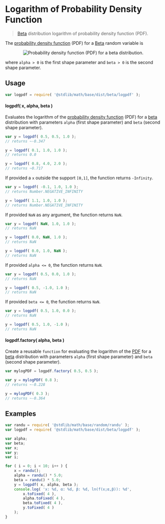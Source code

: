Logarithm of Probability Density Function
===

> [Beta][beta] distribution logarithm of probability density function (PDF).

<section class="intro">

The [probability density function][pdf] (PDF) for a [Beta][beta] random variable is

<!-- <equation class="equation" label="eq:pdf" align="center" raw="f(x;\alpha,\beta)= \begin{cases} \frac{\Gamma(\alpha + \beta)}{\Gamma(\alpha) + \Gamma(\beta)}{x^{\alpha-1}(1-x)^{\beta-1}} &amp; \text{ for } x \in (0,1) \\
0 &amp; \text{ otherwise }
\end{cases}" alt="Probability density function (PDF) for a beta distribution."> -->

<div class="equation" align="center" data-raw-text="f(x;\alpha,\beta)= \begin{cases} \frac{\Gamma(\alpha + \beta)}{\Gamma(\alpha) + \Gamma(\beta)}{x^{\alpha-1}(1-x)^{\beta-1}} &amp; \text{ for } x \in (0,1) \\
0 &amp; \text{ otherwise }
\end{cases}" data-equation="eq:pdf">
    <img src="" alt="Probability density function (PDF) for a beta distribution.">
    <br>
</div>

<!-- </equation> -->

where `alpha > 0` is the first shape parameter and `beta > 0` is the second shape parameter.

<!-- </intro> -->

<section class="usage">

## Usage
``` javascript
var logpdf = require( '@stdlib/math/base/dist/beta/logpdf' );
```

#### logpdf( x, alpha, beta )

Evaluates the logarithm of the [probability density function][pdf] (PDF) for a [beta][beta]  distribution with parameters `alpha` (first shape parameter) and `beta` (second shape parameter).

``` javascript
var y = logpdf( 0.5, 0.5, 1.0 );
// returns ~-0.347

y = logpdf( 0.1, 1.0, 1.0 );
// returns 0.0

y = logpdf( 0.8, 4.0, 2.0 );
// returns ~0.717
```

If provided a `x` outside the support `[0,1]`, the function returns `-Infinity`.

``` javascript
var y = logpdf( -0.1, 1.0, 1.0 );
// returns Number.NEGATIVE_INFINITY

y = logpdf( 1.1, 1.0, 1.0 );
// returns Number.NEGATIVE_INFINITY
```

If provided `NaN` as any argument, the function returns `NaN`.

``` javascript
var y = logpdf( NaN, 1.0, 1.0 );
// returns NaN

y = logpdf( 0.0, NaN, 1.0 );
// returns NaN

y = logpdf( 0.0, 1.0, NaN );
// returns NaN
```

If provided `alpha <= 0`, the function returns `NaN`.

``` javascript
var y = logpdf( 0.5, 0.0, 1.0 );
// returns NaN

y = logpdf( 0.5, -1.0, 1.0 );
// returns NaN
```

If provided `beta <= 0`, the function returns `NaN`.

``` javascript
var y = logpdf( 0.5, 1.0, 0.0 );
// returns NaN

y = logpdf( 0.5, 1.0, -1.0 );
// returns NaN
```


#### logpdf.factory( alpha, beta )

Create a reusable `function` for evaluating the logarithm of the [PDF][pdf] for a [beta][beta]  distribution with parameters `alpha` (first shape parameter) and `beta` (second shape parameter).

``` javascript
var mylogPDF = logpdf.factory( 0.5, 0.5 );

var y = mylogPDF( 0.8 );
// returns ~-0.228

y = mylogPDF( 0.3 );
// returns ~-0.364
```

<!-- </usage> -->

<section class="examples">

## Examples

``` javascript
var randu = require( '@stdlib/math/base/random/randu' );
var logpdf = require( '@stdlib/math/base/dist/beta/logpdf' );

var alpha;
var beta;
var x;
var y;
var i;

for ( i = 0; i < 10; i++ ) {
    x = randu();
    alpha = randu() * 5.0;
    beta = randu() * 5.0;
    y = logpdf( x, alpha, beta );
    console.log( 'x: %d, α: %d, β: %d, ln(f(x;α,β)): %d',
        x.toFixed( 4 ),
        alpha.toFixed( 4 ),
        beta.toFixed( 4 ),
        y.toFixed( 4 )
    );
}
```

<!-- </examples> -->


<section class="links">

[beta]: https://en.wikipedia.org/wiki/Beta_distribution
[pdf]: https://en.wikipedia.org/wiki/Probability_density_function

<!-- </links> -->
